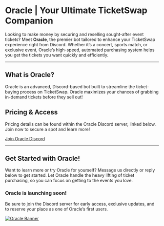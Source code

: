 # Oracle | Your Ultimate TicketSwap Companion

Looking to make money by securing and reselling sought-after event tickets? Meet **Oracle**, the premier bot tailored to enhance your TicketSwap experience right from Discord. Whether it’s a concert, sports match, or exclusive event, Oracle’s high-speed, automated purchasing system helps you get the tickets you want quickly and efficiently.

---

## What is Oracle?

Oracle is an advanced, Discord-based bot built to streamline the ticket-buying process on TicketSwap. Oracle maximizes your chances of grabbing in-demand tickets before they sell out!

## Pricing & Access

Pricing details can be found within the Oracle Discord server, linked below. Join now to secure a spot and learn more!

[Join Oracle Discord](https://discord.gg/ZqGkYstN)

---

## Get Started with Oracle!

Want to learn more or try Oracle for yourself? Message us directly or reply below to get started. Let Oracle handle the heavy lifting of ticket purchasing, so you can focus on getting to the events you love.

### Oracle is launching soon!

Be sure to join the Discord server for early access, exclusive updates, and to reserve your place as one of Oracle’s first users.

[![Oracle Banner](https://github.com/TheOracleBot/TicketSwap-Bot-Oracle/blob/main/banner.png?raw=true)](https://discord.gg/ZqGkYstN)
